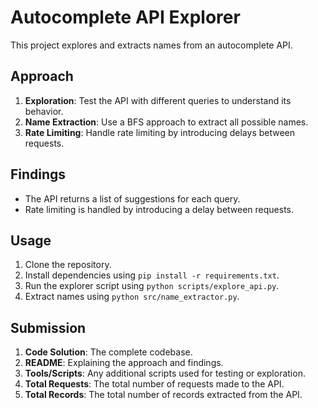 # Autocomplete API Explorer

This project explores and extracts names from an autocomplete API.

## Approach

1. **Exploration**: Test the API with different queries to understand its behavior.
2. **Name Extraction**: Use a BFS approach to extract all possible names.
3. **Rate Limiting**: Handle rate limiting by introducing delays between requests.

## Findings

- The API returns a list of suggestions for each query.
- Rate limiting is handled by introducing a delay between requests.

## Usage

1. Clone the repository.
2. Install dependencies using `pip install -r requirements.txt`.
3. Run the explorer script using `python scripts/explore_api.py`.
4. Extract names using `python src/name_extractor.py`.

## Submission

1. **Code Solution**: The complete codebase.
2. **README**: Explaining the approach and findings.
3. **Tools/Scripts**: Any additional scripts used for testing or exploration.
4. **Total Requests**: The total number of requests made to the API.
5. **Total Records**: The total number of records extracted from the API.
